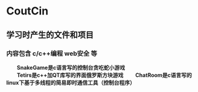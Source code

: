 # CoutCin

## 学习时产生的文件和项目
### 内容包含 c/c++编程 web安全 等  
&emsp;&emsp;**SnakeGame是c语言写的控制台贪吃蛇小游戏**  
&emsp;&emsp;**Tetirs是c++加QT库写的界面俄罗斯方块游戏**
&emsp;&emsp;**ChatRoom是c语言写的linux下基于多线程的简易即时通信工具（控制台程序）**
